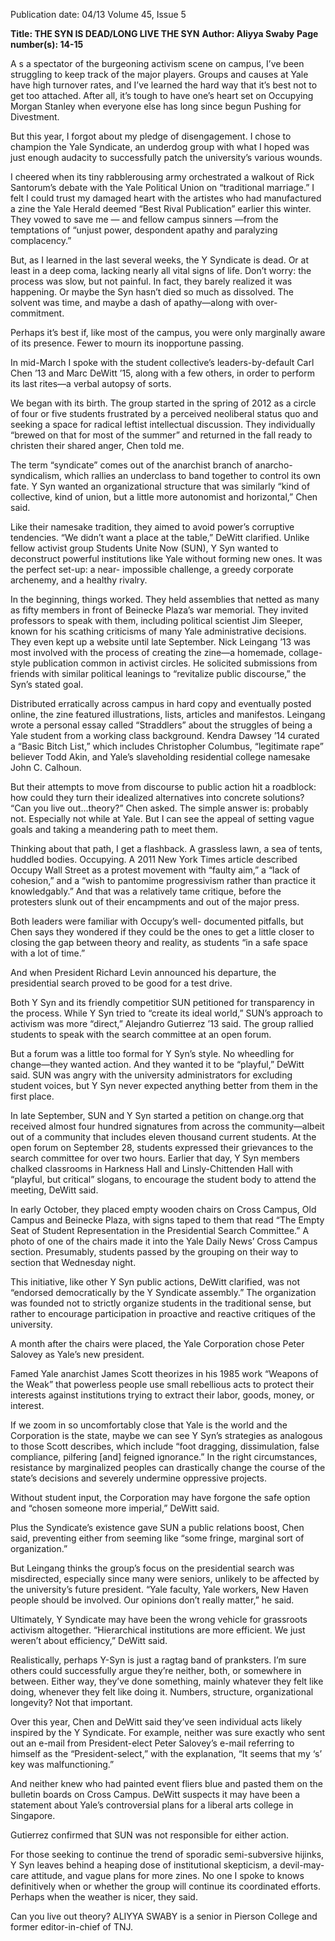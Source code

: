 Publication date: 04/13
Volume 45, Issue 5

**Title: THE SYN IS DEAD/LONG LIVE THE SYN**
**Author: Aliyya Swaby**
**Page number(s): 14-15**

A
s a spectator of the burgeoning activism scene on 
campus, I’ve been struggling to keep track of the 
major players. Groups and causes at Yale have high 
turnover rates, and I’ve learned the hard way that it’s best 
not to get too attached. After all, it’s tough to have one’s 
heart set on Occupying Morgan Stanley when everyone 
else has long since begun Pushing for Divestment. 

But this year, I forgot about my pledge of 
disengagement. I chose to champion the Yale Syndicate, 
an underdog group with what I hoped was just enough 
audacity to successfully patch the university’s various 
wounds. 

I cheered when its tiny rabblerousing army 
orchestrated a walkout of Rick Santorum’s debate with 
the Yale Political Union on “traditional marriage.” I felt 
I could trust my damaged heart with the artistes who had 
manufactured a zine the Yale Herald deemed “Best Rival 
Publication” earlier this winter.  They vowed to save me 
— and fellow campus sinners —from the temptations 
of “unjust power, despondent apathy and paralyzing 
complacency.”

But, as I learned in the last several weeks, the Y 
Syndicate is dead. Or at least in a deep coma, lacking nearly 
all vital signs of life. Don’t worry: the process was slow, but 
not painful. In fact, they barely realized it was happening. 
Or maybe the Syn hasn’t died so much as dissolved. The 
solvent was time, and maybe a dash of apathy—along with 
over-commitment.

Perhaps it’s best if, like most of the campus, you were 
only marginally aware of its presence. Fewer to mourn its 
inopportune passing.

In mid-March I spoke with the student collective’s 
leaders-by-default Carl Chen ’13 and Marc DeWitt ’15, 
along with a few others, in order to perform its last rites—a 
verbal autopsy of sorts.

We began with its birth. The group started in the 
spring of 2012 as a circle of four or five students frustrated 
by a perceived neoliberal status quo and seeking a space 
for radical leftist intellectual discussion. They individually 
“brewed on that for most of the summer” and returned in 
the fall ready to christen their shared anger, Chen told me.

The term “syndicate” comes out of the anarchist 
branch of anarcho-syndicalism, which rallies an underclass 
to band together to control its own fate. Y Syn wanted 
an organizational structure that was similarly “kind of 
collective, kind of union, but a little more autonomist and 
horizontal,” Chen said. 

Like their namesake tradition, they aimed to avoid 
power’s corruptive tendencies.
 “We didn’t want a place at the table,” DeWitt clarified. 
Unlike fellow activist group Students Unite Now (SUN), Y 
Syn wanted to deconstruct powerful institutions like Yale 
without forming new ones. It was the perfect set-up: a near-
impossible challenge, a greedy corporate archenemy, and a 
healthy rivalry.

In the beginning, things worked. They held assemblies 
that netted as many as fifty members in front of Beinecke 
Plaza’s war memorial. They invited professors to speak with 
them, including political scientist Jim Sleeper, known for his 
scathing criticisms of many Yale administrative decisions. 
They even kept up a website until late September. 
Nick Leingang ’13 was most involved with the process 
of creating the zine—a homemade, collage-style publication 
common in activist circles. He solicited submissions from 
friends with similar political leanings to “revitalize public 
discourse,” the Syn’s stated goal.

Distributed erratically across campus in hard copy and 
eventually posted online, the zine featured illustrations, 
lists, articles and manifestos. Leingang wrote a personal 
essay called “Straddlers” about the struggles of being a Yale 
student from a working class background. Kendra Dawsey 
’14 curated a “Basic Bitch List,” which includes Christopher 
Columbus, “legitimate rape” believer Todd Akin, and Yale’s 
slaveholding residential college namesake John C. Calhoun.

But their attempts to move from discourse to public 
action hit a roadblock: how could they turn their idealized 
alternatives into concrete solutions? 
“Can you live out…theory?” Chen asked. The simple 
answer is: probably not. Especially not while at Yale. But 
I can see the appeal of setting vague goals and taking a 
meandering path to meet them.

Thinking about that path, I get a flashback. A grassless 
lawn, a sea of tents, huddled bodies. Occupying. A 2011 
New York Times article described Occupy Wall Street 
as a protest movement with “faulty aim,” a “lack of 
cohesion,” and a “wish to pantomime progressivism rather 
than practice it knowledgably.” And that was a relatively 
tame critique, before the protesters slunk out of their 
encampments and out of the major press.

Both leaders were familiar with Occupy’s well-
documented pitfalls, but Chen says they wondered if they 
could be the ones to get a little closer to closing the gap 
between theory and reality, as students “in a safe space with 
a lot of time.”

And when President Richard Levin announced his 
departure, the presidential search proved to be good for 
a test drive.

Both Y Syn and its friendly competitior SUN 
petitioned for transparency in the process. While Y 
Syn tried to “create its ideal world,” SUN’s approach to 
activism was more “direct,” Alejandro Gutierrez ’13 
said. The group rallied students to speak with the search 
committee at an open forum.

But a forum was a little too formal for Y Syn’s style. 
No wheedling for change—they wanted action. And they 
wanted it to be “playful,” DeWitt said. SUN was angry 
with the university administrators for excluding student 
voices, but Y Syn never expected anything better from 
them in the first place.

In late September, SUN and Y Syn started a petition 
on change.org that received almost four hundred signatures 
from across the community—albeit out of a community 
that includes eleven thousand current students. At the 
open forum on September 28, students expressed their 
grievances to the search committee for over two hours. 
Earlier that day, Y Syn members chalked classrooms in 
Harkness Hall and Linsly-Chittenden Hall with “playful, 
but critical” slogans, to encourage 
the student body to attend the 
meeting, DeWitt said.

In early October, they placed 
empty wooden chairs on Cross 
Campus, Old Campus and Beinecke 
Plaza, with signs taped to them that read “The Empty 
Seat of Student Representation in the Presidential Search 
Committee.” A photo of one of the chairs made it into 
the Yale Daily News’ Cross Campus section. Presumably, 
students passed by the grouping on their way to section 
that Wednesday night. 

This initiative, like other Y Syn public actions, DeWitt 
clarified, was not “endorsed democratically by the Y 
Syndicate assembly.” The organization was founded not 
to strictly organize students in the traditional sense, but 
rather to encourage participation in proactive and reactive 
critiques of the university.

A month after the chairs were placed, the Yale 
Corporation chose Peter Salovey as Yale’s new president.

Famed Yale anarchist James Scott theorizes in his 
1985 work “Weapons of the Weak” that powerless people 
use small rebellious acts to protect their interests against 
institutions trying to extract their labor, goods, money, or 
interest. 

If we zoom in so uncomfortably close that Yale is 
the world and the Corporation is the state, maybe we 
can see Y Syn’s strategies as analogous to those Scott 
describes, which include “foot dragging, dissimulation, 
false compliance, pilfering [and] feigned ignorance.” In the 
right circumstances, resistance by marginalized peoples 
can drastically change the course of the state’s decisions 
and severely undermine oppressive projects.

Without student input, the Corporation may have 
forgone the safe option and “chosen someone more 
imperial,” DeWitt said.

Plus the Syndicate’s existence gave SUN a public 
relations boost, Chen said, preventing either from seeming 
like “some fringe, marginal sort of organization.” 

But Leingang thinks the group’s focus on the 
presidential search was misdirected, especially since many 
were seniors, unlikely to be affected by the university’s 
future president. “Yale faculty, Yale workers, New Haven 
people should be involved. Our opinions don’t really 
matter,” he said.

Ultimately, Y Syndicate may have been the wrong 
vehicle for grassroots activism altogether. 
“Hierarchical institutions are more efficient. We just 
weren’t about efficiency,” DeWitt said.

Realistically, perhaps Y-Syn is just a ragtag band 
of pranksters. I’m sure others could successfully argue 
they’re neither, both, or somewhere in between. Either 
way, they’ve done something, 
mainly whatever they felt like 
doing, whenever they felt like 
doing it. Numbers, structure, 
organizational longevity? Not 
that important.

Over this year, Chen and DeWitt said they’ve seen 
individual acts likely inspired by the Y Syndicate. For 
example, neither was sure exactly who sent out an e-mail 
from President-elect Peter Salovey’s e-mail referring to 
himself as the “President-select,” with the explanation, “It 
seems that my ‘s’ key was malfunctioning.”

And neither knew who had painted event fliers blue 
and pasted them on the bulletin boards on Cross Campus. 
DeWitt suspects it may have been a statement about Yale’s 
controversial plans for a liberal arts college in Singapore.

Gutierrez confirmed that SUN was not responsible 
for either action.

For those seeking to continue the trend of sporadic 
semi-subversive hijinks, Y Syn leaves behind a heaping 
dose of institutional skepticism, a devil-may-care attitude, 
and vague plans for more zines. No one I spoke to knows 
definitively when or whether the group will continue its 
coordinated efforts. Perhaps when the weather is nicer, 
they said.

Can you live out theory?
ALIYYA SWABY is a senior in Pierson College 
and former editor-in-chief of TNJ.